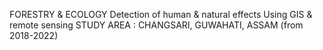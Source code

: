 FORESTRY & ECOLOGY 
Detection of human & natural effects 
Using GIS & remote sensing
STUDY AREA : CHANGSARI, GUWAHATI, ASSAM (from 2018-2022)

